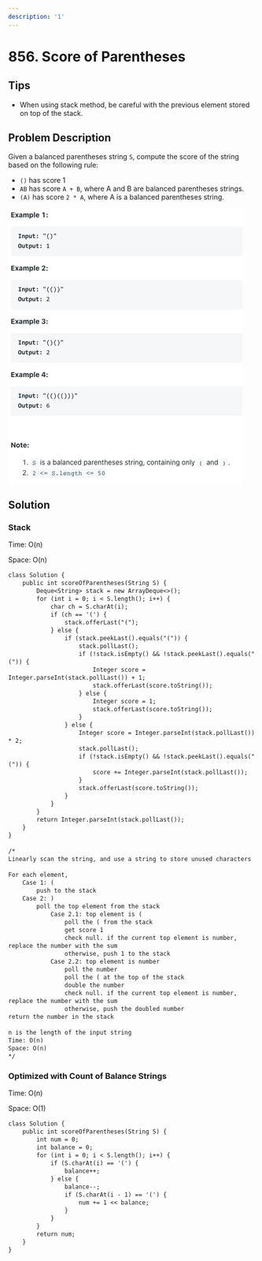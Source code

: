 ```yaml
---
description: '1'
---
```


# 856. Score of Parentheses

## Tips

* When using stack method, be careful with the previous element stored on top of the stack.

## Problem Description

Given a balanced parentheses string `S`, compute the score of the string based on the following rule:

* `()` has score 1
* `AB` has score `A + B`, where A and B are balanced parentheses strings.
* `(A)` has score `2 * A`, where A is a balanced parentheses string.

![](../.gitbook/assets/image%20%2832%29.png)

## Solution

### Stack

Time: O\(n\)

Space: O\(n\)

```text
class Solution {
    public int scoreOfParentheses(String S) {
        Deque<String> stack = new ArrayDeque<>();
        for (int i = 0; i < S.length(); i++) {
            char ch = S.charAt(i);
            if (ch == '(') {
                stack.offerLast("(");
            } else {
                if (stack.peekLast().equals("(")) {
                    stack.pollLast();
                    if (!stack.isEmpty() && !stack.peekLast().equals("(")) {
                        Integer score = Integer.parseInt(stack.pollLast()) + 1;
                        stack.offerLast(score.toString());
                    } else {
                        Integer score = 1;
                        stack.offerLast(score.toString());
                    }
                } else {
                    Integer score = Integer.parseInt(stack.pollLast()) * 2;
                    stack.pollLast();
                    if (!stack.isEmpty() && !stack.peekLast().equals("(")) {
                        score += Integer.parseInt(stack.pollLast());
                    }
                    stack.offerLast(score.toString());
                }
            }
        }
        return Integer.parseInt(stack.pollLast());
    }
}

/*
Linearly scan the string, and use a string to store unused characters

For each element,
    Case 1: (
        push to the stack
    Case 2: )
        poll the top element from the stack
            Case 2.1: top element is (
                poll the ( from the stack
                get score 1
                check null. if the current top element is number, replace the number with the sum
                otherwise, push 1 to the stack
            Case 2.2: top element is number
                poll the number
                poll the ( at the top of the stack
                double the number
                check null. if the current top element is number, replace the number with the sum
                otherwise, push the doubled number
return the number in the stack

n is the length of the input string
Time: O(n)
Space: O(n)
*/
```

### Optimized with Count of Balance Strings

Time: O\(n\)

Space: O\(1\)

```text
class Solution {
    public int scoreOfParentheses(String S) {
        int num = 0;
        int balance = 0;
        for (int i = 0; i < S.length(); i++) {
            if (S.charAt(i) == '(') {
                balance++;
            } else {
                balance--;
                if (S.charAt(i - 1) == '(') {
                    num += 1 << balance;
                }
            }
        }
        return num;
    }
}
```

